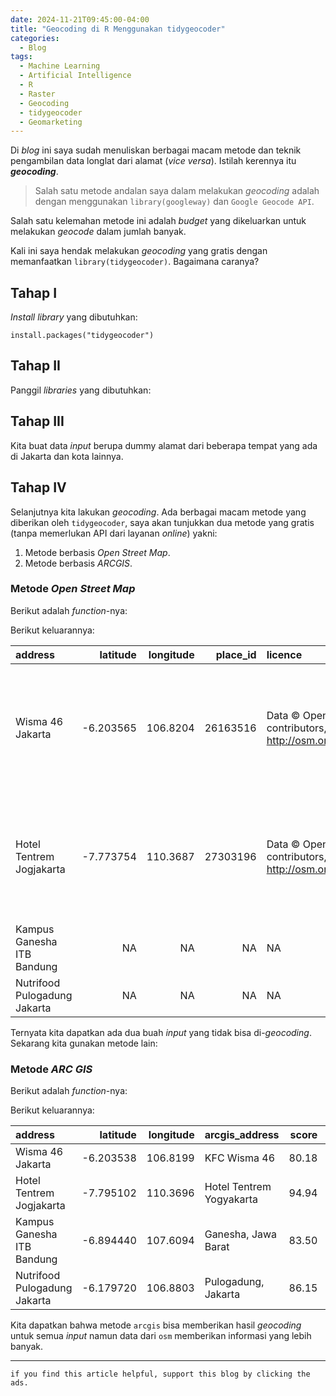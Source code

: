 ```yaml
---
date: 2024-11-21T09:45:00-04:00
title: "Geocoding di R Menggunakan tidygeocoder"
categories:
  - Blog
tags:
  - Machine Learning
  - Artificial Intelligence
  - R
  - Raster
  - Geocoding
  - tidygeocoder
  - Geomarketing
---
```


Di *blog* ini saya sudah menuliskan berbagai macam metode dan teknik
pengambilan data longlat dari alamat (*vice versa*). Istilah kerennya
itu ***geocoding***.

> Salah satu metode andalan saya dalam melakukan *geocoding* adalah
> dengan menggunakan `library(googleway)` dan `Google Geocode API`.

Salah satu kelemahan metode ini adalah *budget* yang dikeluarkan untuk
melakukan *geocode* dalam jumlah banyak.

Kali ini saya hendak melakukan *geocoding* yang gratis dengan
memanfaatkan `library(tidygeocoder)`. Bagaimana caranya?

## Tahap I

*Install* *library* yang dibutuhkan:

    install.packages("tidygeocoder")

## Tahap II

Panggil *libraries* yang dibutuhkan:

## Tahap III

Kita buat data *input* berupa dummy alamat dari beberapa tempat yang ada
di Jakarta dan kota lainnya.

## Tahap IV

Selanjutnya kita lakukan *geocoding*. Ada berbagai macam metode yang
diberikan oleh `tidygeocoder`, saya akan tunjukkan dua metode yang
gratis (tanpa memerlukan API dari layanan *online*) yakni:

1.  Metode berbasis *Open Street Map*.
2.  Metode berbasis *ARCGIS*.

### Metode *Open Street Map*

Berikut adalah *function*-nya:

Berikut keluarannya:

| address | latitude | longitude | place_id | licence | osm_type | osm_id | class | type | place_rank | importance | addresstype | name | display_name | boundingbox |
|:---|---:|---:|---:|:---|:---|---:|:---|:---|---:|---:|:---|:---|:---|:---|
| Wisma 46 Jakarta | -6.203565 | 106.8204 | 26163516 | Data © OpenStreetMap contributors, ODbL 1.0. http://osm.org/copyright | way | 334982528 | office | commercial | 30 | 8.31e-05 | office | Wisma 46 | Wisma 46, 1, Jalan Jenderal Sudirman, RW 09, Karet Tengsin, Tanah Abang, Jakarta Pusat, Daerah Khusus ibukota Jakarta, Jawa, 10220, Indonesia | -6.2039813 , -6.2031530 , 106.8197614, 106.8208612 |
| Hotel Tentrem Jogjakarta | -7.773754 | 110.3687 | 27303196 | Data © OpenStreetMap contributors, ODbL 1.0. http://osm.org/copyright | way | 247974332 | tourism | hotel | 30 | 5.00e-05 | tourism | Hotel Tentrem | Hotel Tentrem, Jalan Monjali, Cokrodiningratan, Jetis, Kota Yogyakarta, Mlati, Sleman, Daerah Istimewa Yogyakarta, Jawa, 55223, Indonesia | -7.7741915 , -7.7733171 , 110.3682090, 110.3692202 |
| Kampus Ganesha ITB Bandung | NA | NA | NA | NA | NA | NA | NA | NA | NA | NA | NA | NA | NA | NULL |
| Nutrifood Pulogadung Jakarta | NA | NA | NA | NA | NA | NA | NA | NA | NA | NA | NA | NA | NA | NULL |

Ternyata kita dapatkan ada dua buah *input* yang tidak bisa
di-*geocoding*. Sekarang kita gunakan metode lain:

### Metode *ARC GIS*

Berikut adalah *function*-nya:

Berikut keluarannya:

| address | latitude | longitude | arcgis_address | score | location.x | location.y | extent.xmin | extent.ymin | extent.xmax | extent.ymax |
|:---|---:|---:|:---|---:|---:|---:|---:|---:|---:|---:|
| Wisma 46 Jakarta | -6.203538 | 106.8199 | KFC Wisma 46 | 80.18 | 106.8199 | -6.203538 | 106.8149 | -6.208538 | 106.8249 | -6.198538 |
| Hotel Tentrem Jogjakarta | -7.795102 | 110.3696 | Hotel Tentrem Yogyakarta | 94.94 | 110.3696 | -7.795102 | 110.3646 | -7.800102 | 110.3746 | -7.790102 |
| Kampus Ganesha ITB Bandung | -6.894440 | 107.6094 | Ganesha, Jawa Barat | 83.50 | 107.6094 | -6.894440 | 107.5994 | -6.904440 | 107.6194 | -6.884440 |
| Nutrifood Pulogadung Jakarta | -6.179720 | 106.8803 | Pulogadung, Jakarta | 86.15 | 106.8803 | -6.179720 | 106.8703 | -6.189720 | 106.8903 | -6.169720 |

Kita dapatkan bahwa metode `arcgis` bisa memberikan hasil *geocoding*
untuk semua *input* namun data dari `osm` memberikan informasi yang
lebih banyak.

------------------------------------------------------------------------

`if you find this article helpful, support this blog by clicking the ads.`
